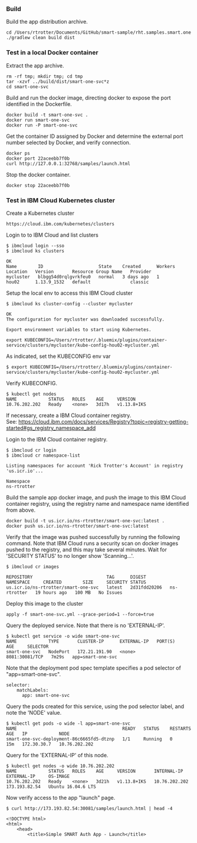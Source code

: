 ### Build

Build the app distribution archive.

	cd /Users/rtrotter/Documents/GitHub/smart-sample/rht.samples.smart.one  
	./gradlew clean build dist

### Test in a local Docker container

Extract the app archive.

	rm -rf tmp; mkdir tmp; cd tmp  
	tar -xzvf ../build/dist/smart-one-svc*z  
	cd smart-one-svc  

Build and run the docker image, directing docker to expose the port identified in the Dockerfile.

	docker build -t smart-one-svc .  
	docker run smart-one-svc  
	docker run -P smart-one-svc  

Get the container ID assigned by Docker and determine the external port number selected by Docker, and verify connection. 
   
	docker ps  
	docker port 22aceebb7f0b  
	curl http://127.0.0.1:32768/samples/launch.html  

Stop the docker container. 

	docker stop 22aceebb7f0b  

### Test in IBM Cloud Kubernetes cluster

Create a Kubernetes cluster

	https://cloud.ibm.com/kubernetes/clusters

Login to to IBM Cloud and list clusters
	
	$ ibmcloud login --sso
	$ ibmcloud ks clusters
	
	OK
	Name        ID                     State    Created      Workers   Location   Version       Resource Group Name   Provider   
	mycluster   blbgg54d0rqlgvrkfeu0   normal   3 days ago   1         hou02      1.13.9_1532   default               classic   

Setup the local env to access this IBM Cloud cluster

	$ ibmcloud ks cluster-config --cluster mycluster
	
	OK
	The configuration for mycluster was downloaded successfully.
	
	Export environment variables to start using Kubernetes.
	
	export KUBECONFIG=/Users/rtrotter/.bluemix/plugins/container-service/clusters/mycluster/kube-config-hou02-mycluster.yml

As indicated, set the KUBECONFIG env var

	$ export KUBECONFIG=/Users/rtrotter/.bluemix/plugins/container-service/clusters/mycluster/kube-config-hou02-mycluster.yml

Verify KUBECONFIG.

	$ kubectl get nodes
	NAME            STATUS   ROLES    AGE     VERSION
	10.76.202.202   Ready    <none>   3d17h   v1.13.8+IKS
	
If necessary, create a IBM Cloud container registry.  
See: https://cloud.ibm.com/docs/services/Registry?topic=registry-getting-started#gs_registry_namespace_add

Login to the IBM Cloud container registry.

	$ ibmcloud cr login 	
	$ ibmcloud cr namespace-list
	
	Listing namespaces for account 'Rick Trotter's Account' in registry 'us.icr.io'...
	
	Namespace   
	ns-rtrotter   

Build the sample app docker image, and push the image to this IBM Cloud container registry, using the registry name and namespace name identified from above.

	docker build -t us.icr.io/ns-rtrotter/smart-one-svc:latest .
	docker push us.icr.io/ns-rtrotter/smart-one-svc:latest

Verify that the image was pushed successfully by running the following command. Note that IBM Cloud runs a security scan on docker images pushed to the registry, and this may take several minutes. Wait for 'SECURITY STATUS' to no longer show 'Scanning...'.

	$ ibmcloud cr images
	
	REPOSITORY                            TAG      DIGEST         NAMESPACE     CREATED        SIZE     SECURITY STATUS   
	us.icr.io/ns-rtrotter/smart-one-svc   latest   2d31fdd20206   ns-rtrotter   19 hours ago   100 MB   No Issues   

Deploy this image to the cluster

	apply -f smart-one-svc.yml --grace-period=1 --force=true
  
Query the deployed service. Note that there is no 'EXTERNAL-IP'. 

	$ kubectl get service -o wide smart-one-svc
	NAME            TYPE       CLUSTER-IP      EXTERNAL-IP   PORT(S)          AGE     SELECTOR
	smart-one-svc   NodePort   172.21.191.90   <none>        8081:30081/TCP   7m29s   app=smart-one-svc
  
Note that the deployment pod spec template specifies a pod selector of "app=smart-one-svc". 

	selector:
	    matchLabels:
	      app: smart-one-svc

Query the pods created for this service, using the pod selector label, and note the 'NODE' value.

	$ kubectl get pods -o wide -l app=smart-one-svc
	NAME                                        READY   STATUS    RESTARTS   AGE   IP            NODE         
	smart-one-svc-deployment-86c6665fd5-dtznp   1/1     Running   0          15m   172.30.30.7   10.76.202.202
  
Query for the 'EXTERNAL-IP' of this node.
   
	$ kubectl get nodes -o wide 10.76.202.202
	NAME            STATUS   ROLES    AGE     VERSION       INTERNAL-IP     EXTERNAL-IP     OS-IMAGE          
	10.76.202.202   Ready    <none>   3d21h   v1.13.8+IKS   10.76.202.202   173.193.82.54   Ubuntu 16.04.6 LTS

Now verify access to the app "launch" page. 

	$ curl http://173.193.82.54:30081/samples/launch.html | head -4
	
	<!DOCTYPE html>
	<html>
	    <head>
	        <title>Simple SMART Auth App - Launch</title>
	

